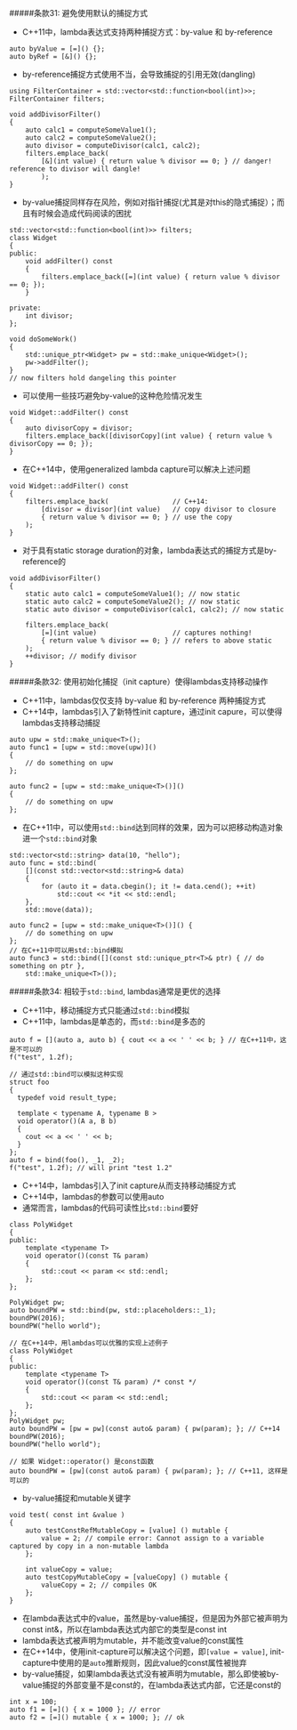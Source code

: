 
#####条款31: 避免使用默认的捕捉方式
- C++11中，lambda表达式支持两种捕捉方式：by-value 和 by-reference
```
auto byValue = [=]() {};
auto byRef = [&]() {};
```
- by-reference捕捉方式使用不当，会导致捕捉的引用无效(dangling)
```
using FilterContainer = std::vector<std::function<bool(int)>>;
FilterContainer filters;

void addDivisorFilter()
{
    auto calc1 = computeSomeValue1();
    auto calc2 = computeSomeValue2();
    auto divisor = computeDivisor(calc1, calc2);
    filters.emplace_back(
        [&](int value) { return value % divisor == 0; } // danger! reference to divisor will dangle!
        );
}
```
- by-value捕捉同样存在风险，例如对指针捕捉(尤其是对this的隐式捕捉）；而且有时候会造成代码阅读的困扰
```
std::vector<std::function<bool(int)>> filters;
class Widget
{
public:
    void addFilter() const 
    {
        filters.emplace_back([=](int value) { return value % divisor == 0; });
    }

private:
    int divisor;
};

void doSomeWork()    
{
    std::unique_ptr<Widget> pw = std::make_unique<Widget>();
    pw->addFilter();
}
// now filters hold dangeling this pointer
```
- 可以使用一些技巧避免by-value的这种危险情况发生
```
void Widget::addFilter() const 
{
    auto divisorCopy = divisor;
    filters.emplace_back([divisorCopy](int value) { return value % divisorCopy == 0; });
}
```
- 在C++14中，使用generalized lambda capture可以解决上述问题
```
void Widget::addFilter() const
{
    filters.emplace_back(                // C++14:
        [divisor = divisor](int value)   // copy divisor to closure
        { return value % divisor == 0; } // use the copy
    );
}
```
- 对于具有static storage duration的对象，lambda表达式的捕捉方式是by-reference的
```
void addDivisorFilter()
{
    static auto calc1 = computeSomeValue1(); // now static
    static auto calc2 = computeSomeValue2(); // now static
    static auto divisor = computeDivisor(calc1, calc2); // now static
    
    filters.emplace_back(
        [=](int value)                   // captures nothing!
        { return value % divisor == 0; } // refers to above static
    );
    ++divisor; // modify divisor
}
```
#####条款32: 使用初始化捕捉（init capture）使得lambdas支持移动操作
- C++11中，lambdas仅仅支持 by-value 和 by-reference 两种捕捉方式
- C++14中，lambdas引入了新特性init capture，通过init capure，可以使得lambdas支持移动捕捉
```
auto upw = std::make_unique<T>();
auto func1 = [upw = std::move(upw)]()
{
    // do something on upw
};

auto func2 = [upw = std::make_unique<T>()]()
{
    // do something on upw
};
```
- 在C++11中，可以使用`std::bind`达到同样的效果，因为可以把移动构造对象进一个`std::bind`对象
```
std::vector<std::string> data(10, "hello");
auto func = std::bind(
    [](const std::vector<std::string>& data)
    {
        for (auto it = data.cbegin(); it != data.cend(); ++it)
            std::cout << *it << std::endl;
    },
    std::move(data));
```
```
auto func2 = [upw = std::make_unique<T>()]() {
    // do something on upw
};
// 在C++11中可以用std::bind模拟
auto func3 = std::bind([](const std::unique_ptr<T>& ptr) { // do something on ptr },
    std::make_unique<T>());
```

#####条款34: 相较于`std::bind`, lambdas通常是更优的选择
- C++11中，移动捕捉方式只能通过`std::bind`模拟
- C++11中，lambdas是单态的，而`std::bind`是多态的
```
auto f = [](auto a, auto b) { cout << a << ' ' << b; } // 在C++11中，这是不可以的
f("test", 1.2f);

// 通过std::bind可以模拟这种实现
struct foo
{
  typedef void result_type;

  template < typename A, typename B >
  void operator()(A a, B b)
  {
    cout << a << ' ' << b;
  }
};
auto f = bind(foo(), _1, _2);
f("test", 1.2f); // will print "test 1.2"

```
- C++14中，lambdas引入了init capture从而支持移动捕捉方式
- C++14中，lambdas的参数可以使用auto
- 通常而言，lambdas的代码可读性比`std::bind`要好
```
class PolyWidget
{
public:
    template <typename T>
    void operator()(const T& param)
    {
        std::cout << param << std::endl;
    };
};

PolyWidget pw;
auto boundPW = std::bind(pw, std::placeholders::_1);
boundPW(2016);
boundPW("hello world");

// 在C++14中，用lambdas可以优雅的实现上述例子
class PolyWidget
{
public:
    template <typename T>
    void operator()(const T& param) /* const */
    {
        std::cout << param << std::endl;
    };
};
PolyWidget pw;
auto boundPW = [pw = pw](const auto& param) { pw(param); }; // C++14
boundPW(2016);
boundPW("hello world");

// 如果 Widget::operator() 是const函数
auto boundPW = [pw](const auto& param) { pw(param); }; // C++11, 这样是可以的
```

- by-value捕捉和mutable关键字
```
void test( const int &value )
{
    auto testConstRefMutableCopy = [value] () mutable {
        value = 2; // compile error: Cannot assign to a variable captured by copy in a non-mutable lambda
    };

    int valueCopy = value;
    auto testCopyMutableCopy = [valueCopy] () mutable {
        valueCopy = 2; // compiles OK
    };
}
```
 + 在lambda表达式中的value，虽然是by-value捕捉，但是因为外部它被声明为const int&，所以在lambda表达式内部它的类型是const int
 + lambda表达式被声明为mutable，并不能改变value的const属性
 + 在C++14中，使用init-capture可以解决这个问题，即`[value = value]`, init-capture中使用的是`auto`推断规则，因此value的const属性被抛弃
 + by-value捕捉，如果lambda表达式没有被声明为mutable，那么即使被by-value捕捉的外部变量不是const的，在lambda表达式内部，它还是const的
```
int x = 100;
auto f1 = [=]() { x = 1000 }; // error
auto f2 = [=]() mutable { x = 1000; }; // ok
```
